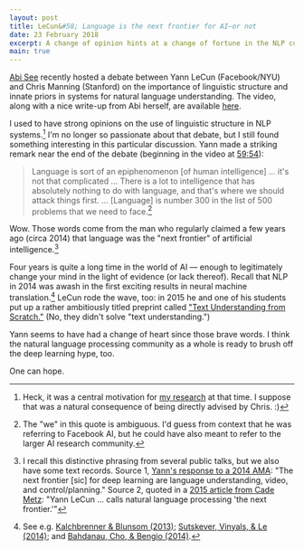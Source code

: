 ```yaml
---
layout: post
title: LeCun&#58; Language is the next frontier for AI—or not
date: 23 February 2018
excerpt: A change of opinion hints at a change of fortune in the NLP community?
main: true
---
```


[Abi See][1] recently hosted a debate between Yann LeCun (Facebook/NYU) and
Chris Manning (Stanford) on the importance of linguistic structure and innate
priors in systems for natural language understanding. The video, along with a
nice write-up from Abi herself, are available [here][2].

I used to have strong opinions on the use of linguistic structure in NLP
systems.[^1] I'm no longer so passionate about that debate, but I still found
something interesting in this particular discussion. Yann made a striking
remark near the end of the debate (beginning in the video at [59:54][4]):

> Language is sort of an epiphenomenon [of human intelligence] &hellip; it's
> not that complicated &hellip; There is a lot to intelligence that has
> absolutely nothing to do with language, and that's where we should attack
> things first. &hellip; [Language] is number 300 in the list of 500 problems
> that we need to face.[^2]

Wow. Those words come from the man who regularly claimed a few years ago (circa
2014) that language was the "next frontier" of artificial intelligence.[^3]

Four years is quite a long time in the world of AI — enough to legitimately
change your mind in the light of evidence (or lack thereof). Recall that NLP in
2014 was awash in the first exciting results in neural machine translation.[^4]
LeCun rode the wave, too: in 2015 he and one of his students put up a rather
ambitiously titled preprint called ["Text Understanding from Scratch."][10]
(No, they didn't solve "text understanding.")

Yann seems to have had a change of heart since those brave words. I think the
natural language processing community as a whole is ready to brush off the deep
learning hype, too.

One can hope.

<!--Chris actually took part in a similar debate in 2014 with Andrew Ng, back when
he was still around at Stanford. In that (private) discussion Andrew used the
success of end-to-end ASR systems to argue that the notion of "phonemes" was no
longer relevant to-->

[^1]: Heck, it was a central motivation for [my research][3] at that time. I suppose that was a natural consequence of being directly advised by Chris. :)
[^2]: The "we" in this quote is ambiguous. I'd guess from context that he was referring to Facebook AI, but he could have also meant to refer to the larger AI research community.
[^3]: I recall this distinctive phrasing from several public talks, but we also have some text records. Source 1, [Yann's response to a 2014 AMA][5]: "The next frontier [sic] for deep learning are language understanding, video, and control/planning." Source 2, quoted in a [2015 article from Cade Metz][6]: "Yann LeCun &hellip; calls natural language processing 'the next frontier.'"
[^4]: See e.g. [Kalchbrenner & Blunsom (2013)][7]; [Sutskever, Vinyals, & Le (2014)][8]; and [Bahdanau, Cho, & Bengio (2014)][9].

[1]: http://www.abigailsee.com/
[2]: http://www.abigailsee.com/2018/02/21/deep-learning-structure-and-innate-priors.html
[3]: /2016/spinn-hybrid-tree-sequence-models
[4]: https://youtu.be/fKk9KhGRBdI?t=59m54s
[5]: https://www.reddit.com/r/MachineLearning/comments/25lnbt/ama_yann_lecun/chif3ys/
[6]: https://www.wired.com/2015/06/ais-next-frontier-machines-understand-language/
[7]: https://www.semanticscholar.org/paper/Recurrent-Continuous-Translation-Models-Kalchbrenner-Blunsom/4b9b7eed30feee37db3452b74503d0db9f163074
[8]: https://arxiv.org/abs/1409.3215
[9]: https://arxiv.org/abs/1409.0473
[10]: https://arxiv.org/abs/1502.01710
